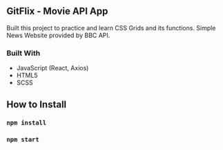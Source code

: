 
## GitFlix - Movie API App
 Built this project to practice and learn CSS Grids and its functions. Simple News Website provided by BBC API.

### Built With
- JavaScript (React, Axios)
 - HTML5
  - SCSS



## How to Install

### `npm install`

### `npm start`

